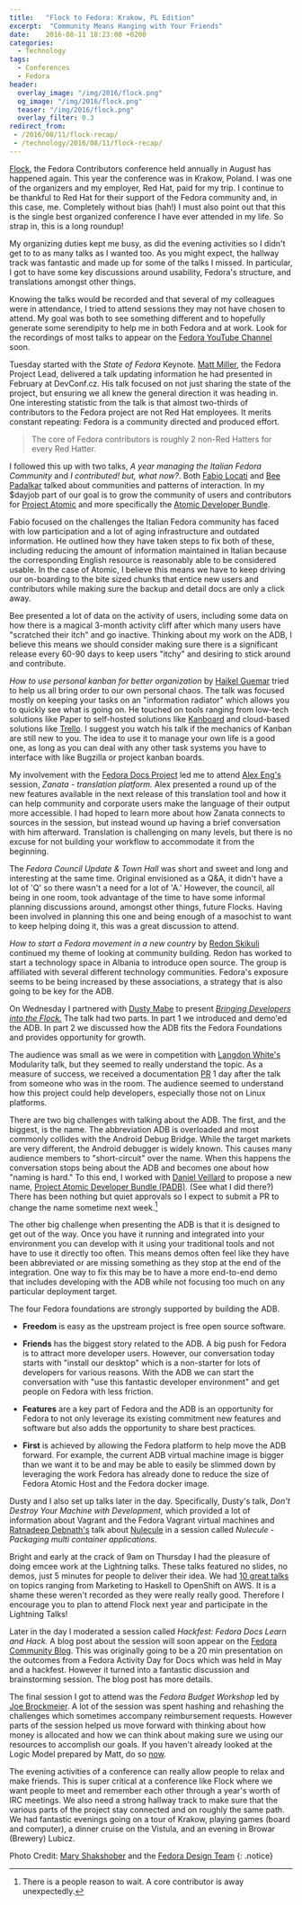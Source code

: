 ```yaml
---
title:   "Flock to Fedora: Krakow, PL Edition"
excerpt:  "Community Means Hanging with Your Friends"
date:    2016-08-11 18:23:00 +0200
categories:
  - Technology
tags:
  - Conferences
  - Fedora
header:
  overlay_image: "/img/2016/flock.png"
  og_image: "/img/2016/flock.png"
  teaser: "/img/2016/flock.png"
  overlay_filter: 0.3
redirect_from:
 - /2016/08/11/flock-recap/
 - /technology/2016/08/11/flock-recap/
---
```


[Flock](https://flocktofedora.org/), the Fedora Contributors conference
held annually in August has happened again.  This year the conference was
in Krakow, Poland.  I was one of the organizers and my employer, Red Hat,
paid for my trip.  I continue to be thankful to Red Hat for their
support of the Fedora community and, in this case, me.  Completely without
bias (hah!) I must also point out that this is the single best organized
conference I have ever attended in my life.  So strap in, this is a
long roundup!

My organizing duties kept me busy, as did the evening activities so I
didn't get to to as many talks as I wanted too.  As you might expect, the
hallway track was fantastic and made up for some of the talks I missed.
In particular, I got to have some key discussions around usability,
Fedora's structure, and translations amongst other things.

Knowing the talks would be recorded and that several of my colleagues
were in attendance, I tried to attend sessions they may not have
chosen to attend.  My goal was both to see something different and
to hopefully generate some serendipity to help me in both Fedora and
at work.  Look for the recordings of most talks to appear on the [Fedora
YouTube Channel](https://www.youtube.com/channel/UCnIfca4LPFVn8-FjpPVc1ow)
soon.

Tuesday started with the *State of Fedora* Keynote.  [Matt
Miller](https://twitter.com/mattdm), the Fedora Project Lead, delivered
a talk updating information he had presented in February at DevConf.cz.
His talk focused on not just sharing the state of the project,
but ensuring we all knew the general direction it was heading in.
One interesting statistic from the talk is that almost two-thirds of
contributors to the Fedora project are not Red Hat employees.  It merits
constant repeating: Fedora is a community directed and produced effort.

> The core of Fedora contributors is roughly 2 non-Red Hatters for every Red Hatter.

I followed this up with two talks, *A year managing the Italian
Fedora Community* and *I contributed! but, what now?*.  Both [Fabio
Locati](https://twitter.com/f4l3) and [Bee
Padalkar](https://twitter.com/BeePadalkar) talked about
communities and patterns of interaction.  In my $dayjob part of
our goal is to grow the community of users and contributors
for [Project Atomic](https://www.projectatomic.io/)
and more specifically the [Atomic Developer
Bundle](https://github.com/projectatomic/adb-atomic-developer-bundle).

Fabio focused on the challenges the Italian Fedora community has faced
with low participation and a lot of aging infrastructure and outdated
information.  He outlined how they have taken steps to fix both of these,
including reducing the amount of information maintained in Italian
because the corresponding English resource is reasonably able to be
considered usable.  In the case of Atomic, I believe this means we
have to keep driving our on-boarding to the bite sized chunks that entice
new users and contributors while making sure the backup and detail
docs are only a click away.

Bee presented a lot of data on the activity of users, including some
data on how there is a magical 3-month activity cliff after which many
users have "scratched their itch" and go inactive.  Thinking about my
work on the ADB, I believe this means we should consider making sure
there is a significant release every 60-90 days to keep users "itchy"
and desiring to stick around and contribute.

*How to use personal kanban for better organization* by [Haikel
Guemar](https://twitter.com/hguemar) tried to help us all bring order
to our own personal chaos.  The talk was focused mostly on keeping your
tasks on an "information radiator" which allows you to quickly see what
is going on.  He touched on tools ranging from low-tech solutions like
Paper to self-hosted solutions like [Kanboard](https://kanboard.net/)
and cloud-based solutions like [Trello](https://trello.com/).  I suggest
you watch his talk if the mechanics of Kanban are still new to you.
The idea to use it to manage your own life is a good one, as long as
you can deal with any other task systems you have to interface with like
Bugzilla or project kanban boards.

My involvement with the [Fedora Docs
Project](https://fedoraproject.org/wiki/Docs_Project?rd=DocsProject)
led me to attend [Alex Eng's](https://twitter.com/loones) session,
*Zanata - translation platform.* Alex presented a round up of the
new features available in the next release of this translation tool
and how it can help community and corporate users make the language
of their output more accessible.  I had hoped to learn more about how
Zanata connects to sources in the session, but instead wound up having
a brief conversation with him afterward.  Translation is challenging on
many levels, but there is no excuse for not building your workflow to
accommodate it from the beginning.

The *Fedora Council Update & Town Hall* was short and sweet and long and
interesting at the same time.  Original envisioned as a Q&A, it didn't
have a lot of 'Q' so there wasn't a need for a lot of 'A.'  However, the
council, all being in one room, took advantage of the time to have some
informal planning discussions around, amongst other things, future Flocks.
Having been involved in planning this one and being enough of a masochist
to want to keep helping doing it, this was a great discussion to attend.

*How to start a Fedora movement in a new country* by [Redon
Skikuli](https://twitter.com/rskikuli) continued my theme of looking
at community building.  Redon has worked to start a technology space in
Albania to introduce open source.  The group is affiliated with several
different technology communities.  Fedora's exposure seems to be being
increased by these associations, a strategy that is also going to be
key for the ADB.

On Wednesday I partnered with [Dusty Mabe](https://twitter.com/dustymabe)
to present [*Bringing Developers into the
Flock.*](/talks/Flock.2016.developers/#/)
The talk had two parts.  In part 1 we introduced and demo'ed the ADB.
In part 2 we discussed how the ADB fits the Fedora Foundations and
provides opportunity for growth.

The audience was small as we were in competition with
[Langdon White's](https://twitter.com/1angdon)
Modularity talk, but they seemed to really understand the
topic.  As a measure of success, we received a documentation
[PR](https://github.com/projectatomic/adb-atomic-developer-bundle/pull/491)
1 day after the talk from someone who was in the room.  The audience
seemed to understand how this project could help developers, especially
those not on Linux platforms.

There are two big challenges with talking about the ADB.  The first,
and the biggest, is the name.  The abbreviation ADB is overloaded and
most commonly collides with the Android Debug Bridge.  While the target
markets are very different, the Android debugger is widely known.
This causes many audience members to "short-circuit" over the name.
When this happens the conversation stops being about the ADB and
becomes one about how "naming is hard."  To this end, I worked with
[Daniel Veillard](https://twitter.com/danielveillard)
to propose a new name, [Project Atomic Developer Bundle
(PADB)](https://github.com/projectatomic/adb-atomic-developer-bundle/issues/495).
(See what I did there?)  There has been nothing but quiet approvals so
I expect to submit a PR to change the name sometime next week.[^0]

The other big challenge when presenting the ADB is that it is designed
to get out of the way.  Once you have it running and integrated into
your environment you can develop with it using your traditional tools
and not have to use it directly too often.  This means demos often feel
like they have been abbreviated or are missing something as they stop
at the end of the integration.  One way to fix this may be to have a
more end-to-end demo that includes developing with the ADB while not
focusing too much on any particular deployment target.

The four Fedora foundations are strongly supported by building the ADB.

- **Freedom** is easy as the upstream project is free open source
  software.

- **Friends** has the biggest story related to the ADB.  A big push for
  Fedora is to attract more developer users.  However, our conversation
  today starts with "install our desktop" which is a non-starter for
  lots of developers for various reasons.  With the ADB we can start
  the conversation with "use this fantastic developer environment"
  and get people on Fedora with less friction.

- **Features** are a key part of Fedora and the ADB is an opportunity
  for Fedora to not only leverage its existing commitment new features
  and software but also adds the opportunity to share best practices.

- **First** is achieved by allowing the Fedora platform to help move
  the ADB forward.  For example, the current ADB virtual machine image
  is bigger than we want it to be and may be able to easily be slimmed
  down by leveraging the work Fedora has already done to reduce the size
  of Fedora Atomic Host and the Fedora docker image.

Dusty and I also set up talks later in the day.  Specifically,
Dusty's talk, *Don't Destroy Your Machine with Development,*
which provided a lot of information about Vagrant and the Fedora
Vagrant virtual machines and [Ratnadeep
Debnath's](https://twitter.com/rtnpro) talk about
[Nulecule](https://www.projectatomic.io/docs/nulecule/) in a session
called *Nulecule - Packaging multi container applications.*

Bright and early at the crack of 9am on Thursday
I had the pleasure of doing emcee work at the
Lightning talks.  These talks featured no slides, no
demos, just 5 minutes for people to deliver their idea.  We had [10 great
talks](https://fedoraproject.org/wiki/Flock/Lightning_Talks_2016#Lightning_Talks_2016_-_4_August_2016_.40_09:00_Local_Time_in_Krakow.2C_Poland)
on topics ranging from Marketing to Haskell to OpenShift on AWS.  It is a
shame these weren't recorded as they were really really good.  Therefore I
encourage you to plan to attend Flock next year and participate in the
Lightning Talks!

Later in the day I moderated a session called *Hackfest: Fedora Docs
Learn and Hack.*  A blog post about the session will soon appear on
the [Fedora Community Blog](https://communityblog.fedoraproject.org/).
This was originally going to be a 20 min presentation on the outcomes
from a Fedora Activity Day for Docs which was held in May and a hackfest.
However it turned into a fantastic discussion and brainstorming session.
The blog post has more details.

The final session I got to attend was the *Fedora Budget Workshop* led by
[Joe Brockmeier](https://twitter.com/jzb).  A lot of the session was
spent hashing and rehashing the challenges which sometimes accompany
reimbursement requests.  However parts of the session helped us move
forward with thinking about how money is allocated and how we can
think about making sure we using our resources to accomplish our goals.
If you haven't already looked at the Logic Model prepared by Matt, do so
[now](https://pagure.io/FedoraLogicModelTemplate).

The evening activities of a conference can really allow people to relax
and make friends.  This is super critical at a conference like Flock where
we want people to meet and remember each other through a year's worth of
IRC meetings.  We also need a strong hallway track to make sure that the
various parts of the project stay connected and on roughly the same path.
We had fantastic evenings going on a tour of Krakow, playing games (board
and computer), a dinner cruise on the Vistula, and an evening in Browar
(Brewery) Lubicz.

Photo Credit: [Mary Shakshober](https://marygraphicdesigns.wordpress.com/)
and the [Fedora Design Team](https://fedoraproject.org/wiki/Design)
{: .notice}

[^0]: There is a people reason to wait.  A core contributor is away unexpectedly.
